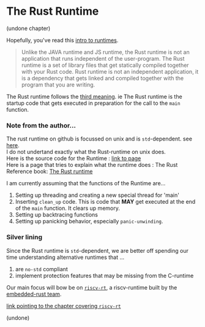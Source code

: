 # The Rust Runtime

(undone chapter)

Hopefully, you've read this [intro to runtimes](./a_runtime.md).

>Unlike the JAVA runtime and JS runtime, the Rust runtime is not an application that runs independent of the user-program. The Rust runtime is a set of library files that get statically compiled together with your Rust code. Rust runtime is not an independent application, it is a dependency that gets linked and compiled together with the program that you are writing.  

The Rust runtime follows the [third meaning](./a_runtime.md#meaning-3-). ie The Rust runtime is the startup code that gets executed in preparation for the call to the `main` function.


### Note from the author...  
The rust runtime on github is focussed on unix and is `std`-dependent. see [here](https://github.com/rust-lang/rust/blob/master/library/std/src/rt.rs).  
I do not undertand exactly what the Rust-runtime on unix does.  
Here is the source code for the Runtime : [link to page](https://github.com/rust-lang/rust/blob/master/library/std/src/rt.rs)  
Here is a page that tries to explain what the runtime does : The Rust Reference book: [The Rust runtime](https://doc.rust-lang.org/reference/runtime.html)  

I am currently assuming that the functions of the Runtime are...
1. Setting up threading and creating a new special thread for 'main'
2. Inserting `clean_up` code. This is code that **MAY** get executed at the end of the `main` function. It clears up memory.  
3. Setting up backtracing functions
4. Setting up panicking  behavior, especially `panic-unwinding`.  

### Silver lining
Since the Rust runtime is `std`-dependent, we are better off spending our time understanding alternative runtimes that ...
1. are `no-std` compliant
2. implement protection features that may be missing from the C-runtime

Our main focus will bow be on [`riscv-rt`](https://github.com/rust-embedded/riscv/tree/master/riscv-rt), a riscv-runtime built by the [embedded-rust team](https://github.com/rust-embedded).  


[link pointing to the chapter covering `riscv-rt`](./riscv-rt.md)


(undone)
